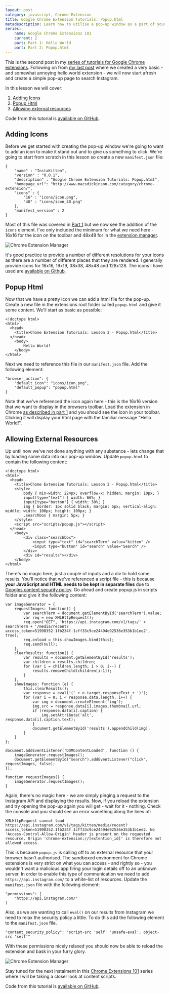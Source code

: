 ```yaml
---
layout: post
category: javascript, Chrome Extension
title: Google Chrome Extension Tutorials: Popup.html
metadescription: Learn how to utilise a pop-up window as a part of your Google Chrome extension 
series: 
	name: Google Chrome Extensions 101
    current: 2
    part: Part 1: Hello World
    part: Part 2: Popup.html
---
```


This is the second post in my [series of tutorials for Google Chrome extensions][0]. Following on from [my last post][1] where we created a very basic - and somewhat annoying hello world extension - we will now start afresh and create a simple pop-up page to search Instagram.

In this lesson we will cover:

1.  [Adding Icons](#icons)
2.  [Popup Html](#popuphtml)
3.  [Allowing external resources](#externalresources)

Code from this tutorial is [available on GitHub][7].

<!--excerpt-->
<h2 id="icons">Adding Icons</h2>

Before we get started with creating the pop-up window we're going to want to add an icon to make it stand out and to give us something to click. We're going to start from scratch in this lesson so create a new `manifest.json` file:

	{
	    "name" : "InstaKitten",
	    "version" : "0.0.1",
	    "description" : "Google Chrome Extension Tutorials: Popup.html",
	    "homepage_url": "http://www.macsdickinson.com/category/chrome-extension/",
		"icons" : {
			"16" : "icons/icon.png",
			"48" : "icons/icon_48.png"
		},
	    "manifest_version" : 2
	}

Most of this file was covered in [Part 1][1] but we now see the addition of the `icons` element. I've only included the minimum for what we need here - 16x16 for the icon on the toolbar and 48x48 for in the [extension manager][3].

![Chrome Extension Manager][2]

It's good practice to provide a number of different resolutions for your icons as there are a number of different places that they are rendered. I generally provide icons for 16x16, 19x19, 38x38, 48x48 and 128x128. The icons I have used are [available on Github][8].

<h2 id="popuphtml">Popup Html</h2>

Now that we have a pretty icon we can add a html file for the pop-up. Create a new file in the extensions root folder called `popup.html` and give it some content. We'll start as basic as possible:

	<!doctype html>
	<html>
	  <head>
	    <title>Chome Extension Tutorials: Lesson 2 - Popup.html</title>
	  </head>
		<body>
			Hello World!
		</body>
	</html>

Next we need to reference this file in our `manifest.json` file. Add the following element:

	"browser_action": {
		"default_icon": "icons/icon.png",
		"default_popup": "popup.html"
	}

Note that we've referenced the icon again here - this is the 16x16 version that we want to display in the browsers toolbar. Load the extension in Chrome [as described in part 1][4] and you should see the icon in your toolbar. Clicking it will display your html page with the familiar message "Hello World!".

<h2 id="externalresources">Allowing External Resources</h2>

Up until now we've not done anything with any substance - lets change that by loading some data into our pop-up window. Update `popup.html` to contain the following content:

	<!doctype html>
	<html>
	  <head>
	    <title>Chome Extension Tutorials: Lesson 2 - Popup.html</title>
	    <style>
			body { min-width: 224px; overflow-x: hidden; margin: 10px; }
			input[type="text"] { width: 66%; }
			input[type="button"] { width: 30%; }
			img { border: 1px solid black; margin: 5px; vertical-align: middle; width: 100px; height: 100px; }
			.searchbox { margin: 5px; }
	    </style>
	    <script src="scripts/popup.js"></script>
	  </head>
		<body>
			<div class="searchbox">
				<input type="text" id="searchTerm" value="kitten" />
				<input type="button" id="search" value="Search" />
			</div>
			<div id="results"></div>
		</body>
	</html>

There's no magic here, just a couple of inputs and a div to hold some results. You'll notice that we've referenced a script file - this is because __your JavaScript and HTML needs to be kept in separate files__ due to [Googles content security policy][5]. Go ahead and create popup.js in  scripts folder and give it the following content:

	var imageGenerator = {
		requestImages: function() {
			var searchTerm = document.getElementById('searchTerm').value;
			var req = new XMLHttpRequest();
			req.open("GET", 'https://api.instagram.com/v1/tags/' + searchTerm + '/media/recent?access_token=51998352.1fb234f.1cff33c9ce24494e92536e353b1b1ee2', true);
			req.onload = this.showImages.bind(this);
			req.send(null);
		},
		clearResults: function() {
			var results = document.getElementById('results');
			var children = results.children;
			for (var i = children.length; i > 0; i--) {
				results.removeChild(children[i-1]);
			}
		},
		showImages: function (e) {
			this.clearResults();
			var response = eval('(' + e.target.responseText + ')');
			for (var i = 0; i < response.data.length; i++) {
				var img = document.createElement('img');
				img.src = response.data[i].images.thumbnail.url;
				if (response.data[i].caption) {
					img.setAttribute('alt', response.data[i].caption.text);
				}
				document.getElementById('results').appendChild(img);
			}
		}
	};

	document.addEventListener('DOMContentLoaded', function () {
		imageGenerator.requestImages();
		document.getElementById("search").addEventListener("click", requestImages, false);
	});

	function requestImages() {
		imageGenerator.requestImages();
	}

Again, there's no magic here - we are simply pinging a request to the Instagram API and displaying the results. Now, if you reload the extension and try opening the pop-up again you will get - wait for it - nothing. Check the console and you should see an error something along the lines of:

	XMLHttpRequest cannot load https://api.instagram.com/v1/tags/kitten/media/recent?access_token=51998352.1fb234f.1cff33c9ce24494e92536e353b1b1ee2. No 'Access-Control-Allow-Origin' header is present on the requested resource. Origin 'chrome-extension://[extention_id]' is therefore not allowed access. 

This is because `popup.js` is calling off to an external resource that your browser hasn't authorised. The sandboxed environment for Chrome extensions is very strict on what you can access - and rightly so - you wouldn't want a malicious app firing your login details off to an unknown server. In order to enable this type of communication we need to add `https://api.instagram.com/` to a white-list of resources. Update the `manifest.json` file with the following element:

    "permissions": [
		"https://api.instagram.com/"
	]

Also, as we are wanting to call `eval()` on our results from Instagram we need to relax the security policy a little. To do this add the following element to the `manifest.json` file.

	"content_security_policy": "script-src 'self' 'unsafe-eval'; object-src 'self'"

With these permissions nicely relaxed you should now be able to reload the extension and bask in your furry glory.

![Chrome Extension Manager][6]

Stay tuned for the next instalment in this [Chrome Extensions 101][0] series where I will be taking a closer look at content scripts.

Code from this tutorial is [available on GitHub][7].

   [0]: /../category/chrome-extension/ "Chrome extension tutorial series"
   [1]: /../javascript/google-chrome-extension-tutorial-hello-world "GOOGLE CHROME EXTENSION TUTORIALS: HELLO WORLD"
   [2]: /../images/2014-02-03_15_27_28-Lesson2-icons.png "Chrome Extension Manager"
   [3]: chrome://extensions/
   [4]: /../javascript/google-chrome-extension-tutorial-hello-world/#unpackedextensions "GOOGLE CHROME EXTENSION TUTORIALS: HELLO WORLD"
   [5]: http://developer.chrome.com/extensions/contentSecurityPolicy.html
   [6]: /../images/2014-02-03_15_27_28-Lesson2-InstaKitten.png "InstaKitten"
   [7]: https://github.com/MacsDickinson/ChromeExtensions101/tree/master/Part%202%20-%20Popup.html/
   [8]: https://github.com/MacsDickinson/ChromeExtensions101/tree/master/Part%202%20-%20Popup.html/icons